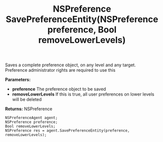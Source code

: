 ﻿---
uid: crmscript_ref_NSPreferenceAgent_SavePreferenceEntity
title: NSPreference SavePreferenceEntity(NSPreference preference, Bool removeLowerLevels)
intellisense: NSPreferenceAgent.SavePreferenceEntity
keywords: NSPreferenceAgent, SavePreferenceEntity
so.topic: reference
---

Saves a complete preference object, on any level and any target. Preference administrator rights are required to use this

**Parameters:**
 - **preference** The preference object to be saved
 - **removeLowerLevels** If this is true, all user preferences on lower levels will be deleted

**Returns:** NSPreference

```crmscript
NSPreferenceAgent agent;
NSPreference preference;
Bool removeLowerLevels;
NSPreference res = agent.SavePreferenceEntity(preference, removeLowerLevels);
```

